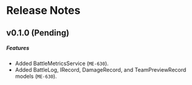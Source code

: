 # Release Notes

## v0.1.0 (Pending)
##### Features
- Added BattleMetricsService (`ME-630`).
- Added BattleLog, IRecord, DamageRecord, and TeamPreviewRecord models (`ME-630`).

